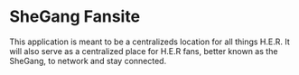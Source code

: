 # SheGang Fansite
This application is meant to be a centralizeds location for all things H.E.R. It will also serve as a centralized place for H.E.R fans, better known as the SheGang, to network and stay connected.



